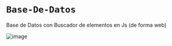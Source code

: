 # `Base-De-Datos`

Base de Datos con Buscador de elementos en Js (de forma web)

![image](https://user-images.githubusercontent.com/55964635/172654284-6f973f62-451f-4054-916b-5bd6dcdf422c.png)
